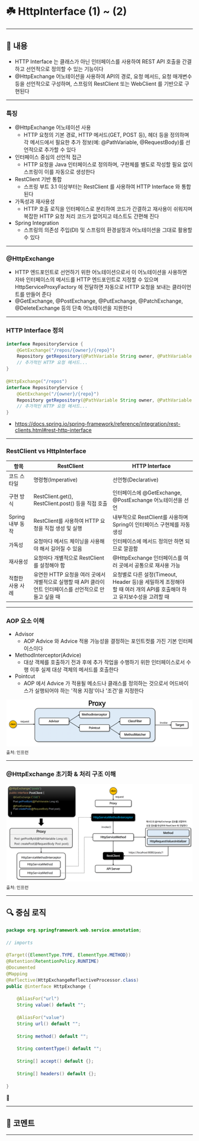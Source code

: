 # ☘️ HttpInterface (1) ~ (2)

---

## 📖 내용

- HTTP Interface 는 클래스가 아닌 인터페이스를 사용하여 REST API 호출을 간결하고 선언적으로 정의할 수 있는 기능이다
- @HttpExchange 어노테이션을 사용하여 API의 경로, 요청 메서드, 요청 매개변수 등을 선언적으로 구성하며, 스프링의 RestClient 또는 WebClient 를 기반으로 구현된다

---

### 특징
- @HttpExchange 어노테이션 사용
  - HTTP 요청의 기본 경로, HTTP 메서드(GET, POST 등), 헤더 등을 정의하며 각 메서드에서 필요한 추가 정보(예: @PathVariable, @RequestBody)를 선언적으로 추가할 수 있다
- 인터페이스 중심의 선언적 접근
  - HTTP 요청을 Java 인터페이스로 정의하며, 구현체를 별도로 작성할 필요 없이 스프링이 이를 자동으로 생성한다
- RestClient 기반 통합
  - 스프링 부트 3.1 이상부터는 RestClient 를 사용하여 HTTP Interface 와 통합된다
- 가독성과 재사용성
  - HTTP 호출 로직을 인터페이스로 분리하여 코드가 간결하고 재사용이 쉬워지며 복잡한 HTTP 요청 처리 코드가 없어지고 테스트도 간편해 진다
- Spring Integration
  - 스프링의 의존성 주입(DI) 및 스프링의 환경설정과 어노테이션을 그대로 활용할 수 있다

---

### @HttpExchange
- HTTP 엔드포인트로 선언하기 위한 어노테이션으로서 이 어노테이션을 사용하면 자바 인터페이스의 메서드를 HTTP 엔드포인트로 지정할 수 있으며 HttpServiceProxyFactory 에 전달하면
  자동으로 HTTP 요청을 보내는 클라이언트를 만들어 준다
- @GetExchange, @PostExchange, @PutExchange, @PatchExchange, @DeleteExchange 등의 단축 어노테이션을 지원한다

---

### HTTP Interface 정의
```java
interface RepositoryService {
    @GetExchange("/repos/{owner}/{repo}")
    Repository getRepository(@PathVariable String owner, @PathVariable String repo);
    // 추가적인 HTTP 요청 메서드...
}

@HttpExchange("/repos")
interface RepositoryService {
    @GetExchange("/{owner}/{repo}")
    Repository getRepository(@PathVariable String owner, @PathVariable String repo);
    // 추가적인 HTTP 요청 메서드...
}
```

- https://docs.spring.io/spring-framework/reference/integration/rest-clients.html#rest-http-interface

---

### RestClient vs HttpInterface

| 항목           | RestClient                                                      | HTTP Interface                                                               |
|--------------|-----------------------------------------------------------------|------------------------------------------------------------------------------|
| 코드 스타일       | 명령형(Imperative)                                                 | 선언형(Declarative)                                                             |
| 구현 방식        | RestClient.get(), RestClient.post() 등을 직접 호출                    | 인터페이스에 @GetExchange, @PostExchange 어노테이션을 선언                                 |
| Spring 내부 동작 | RestClient를 사용하여 HTTP 요청을 직접 생성 및 실행                            | 내부적으로 RestClient를 사용하며 Spring이 인터페이스 구현체를 자동 생성                              |
| 가독성          | 요청마다 메서드 체이닝을 사용해야 해서 길어질 수 있음                                  | 인터페이스에 메서드 정의만 하면 되므로 깔끔함                                                    |
| 재사용성         | 요청마다 개별적으로 RestClient를 설정해야 함                                   | @HttpExchange 인터페이스를 여러 곳에서 공통으로 재사용 가능                                      |
| 적합한 사용 사례    | 유연한 HTTP 요청을 여러 곳에서 개별적으로 실행할 때 API 클라이언트 인터페이스를 선언적으로 만들고 싶을 때 | 요청별로 다른 설정(Timeout, Header 등)을 세밀하게 조정해야 할 때 여러 개의 API를 호출해야 하고 유지보수성을 고려할 때 |

---

### AOP 요소 이해

- Advisor
  - AOP Advice 와 Advice 적용 가능성을 결정하는 포인트컷를 가진 기본 인터페이스이다
- MethodInterceptor(Advice)
  - 대상 객체를 호출하기 전과 후에 추가 작업을 수행하기 위한 인터페이스로서 수행 이후 실제 대상 객체의 메서드를 호출한다
- Pointcut
  - AOP 에서 Advice 가 적용될 메소드나 클래스를 정의하는 것으로서 어드바이스가 실행되어야 하는 '적용 지점'이나 '조건'을 지정한다

![image_1.png](image_1.png)
<sub>출처: 인프런</sub>

---

### @HttpExchange 초기화 & 처리 구조 이해

![image_2.png](image_2.png)
<sub>출처: 인프런</sub>

---

## 🔍 중심 로직

```java
package org.springframework.web.service.annotation;

// imports

@Target({ElementType.TYPE, ElementType.METHOD})
@Retention(RetentionPolicy.RUNTIME)
@Documented
@Mapping
@Reflective(HttpExchangeReflectiveProcessor.class)
public @interface HttpExchange {

	@AliasFor("url")
	String value() default "";

	@AliasFor("value")
	String url() default "";

	String method() default "";

	String contentType() default "";

	String[] accept() default {};

	String[] headers() default {};

}
```

📌

---

## 💬 코멘트

---
